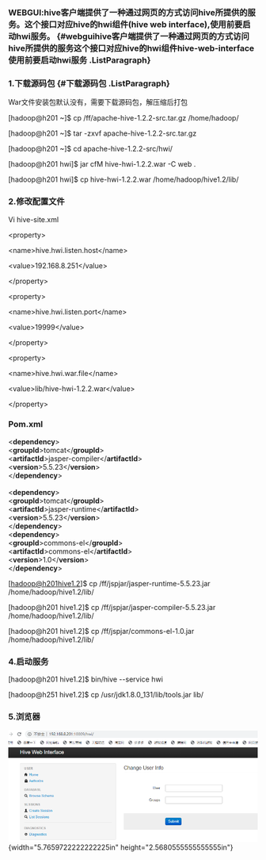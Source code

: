 ### WEBGUI:hive客户端提供了一种通过网页的方式访问hive所提供的服务。这个接口对应hive的hwi组件(hive web interface),使用前要启动hwi服务。 {#webguihive客户端提供了一种通过网页的方式访问hive所提供的服务这个接口对应hive的hwi组件hive-web-interface使用前要启动hwi服务 .ListParagraph}

### 1.下载源码包 {#下载源码包 .ListParagraph}

War文件安装包默认没有，需要下载源码包，解压缩后打包

\[hadoop@h201 \~\]\$ cp /ff/apache-hive-1.2.2-src.tar.gz /home/hadoop/

\[hadoop@h201 \~\]\$ tar -zxvf apache-hive-1.2.2-src.tar.gz

\[hadoop@h201 \~\]\$ cd apache-hive-1.2.2-src/hwi/

\[hadoop@h201 hwi\]\$ jar cfM hive-hwi-1.2.2.war -C web .

\[hadoop@h201 hwi\]\$ cp hive-hwi-1.2.2.war /home/hadoop/hive1.2/lib/

### 2.修改配置文件

Vi hive-site.xml

&lt;property&gt;

&lt;name&gt;hive.hwi.listen.host&lt;/name&gt;

&lt;value&gt;192.168.8.251&lt;/value&gt;

&lt;/property&gt;

&lt;property&gt;

&lt;name&gt;hive.hwi.listen.port&lt;/name&gt;

&lt;value&gt;19999&lt;/value&gt;

&lt;/property&gt;

&lt;property&gt;

&lt;name&gt;hive.hwi.war.file&lt;/name&gt;

&lt;value&gt;lib/hive-hwi-1.2.2.war&lt;/value&gt;

&lt;/property&gt;

### Pom.xml

&lt;**dependency**&gt;\
&lt;**groupId**&gt;tomcat&lt;/**groupId**&gt;\
&lt;**artifactId**&gt;jasper-compiler&lt;/**artifactId**&gt;\
&lt;**version**&gt;5.5.23&lt;/**version**&gt;\
&lt;/**dependency**&gt;\
\
&lt;**dependency**&gt;\
&lt;**groupId**&gt;tomcat&lt;/**groupId**&gt;\
&lt;**artifactId**&gt;jasper-runtime&lt;/**artifactId**&gt;\
&lt;**version**&gt;5.5.23&lt;/**version**&gt;\
&lt;/**dependency**&gt;\
&lt;**dependency**&gt;\
&lt;**groupId**&gt;commons-el&lt;/**groupId**&gt;\
&lt;**artifactId**&gt;commons-el&lt;/**artifactId**&gt;\
&lt;**version**&gt;1.0&lt;/**version**&gt;\
&lt;/**dependency**&gt;

\[hadoop@h201hive1.2\]\$ cp /ff/jspjar/jasper-runtime-5.5.23.jar
/home/hadoop/hive1.2/lib/

\[hadoop@h201 hive1.2\]\$ cp /ff/jspjar/jasper-compiler-5.5.23.jar
/home/hadoop/hive1.2/lib/

\[hadoop@h201 hive1.2\]\$ cp /ff/jspjar/commons-el-1.0.jar
/home/hadoop/hive1.2/lib/

### 4.启动服务

\[hadoop@h201 hive1.2\]\$ bin/hive --service hwi

\[hadoop@h251 hive1.2\]\$ cp /usr/jdk1.8.0\_131/lib/tools.jar lib/

### 5.浏览器

![a](media/image1.png){width="5.7659722222222225in"
height="2.5680555555555555in"}
